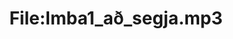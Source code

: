 ---
title: File:Imba1_að_segja.mp3
recording of: að segja
reading speed: slow
speaker: Imba
license: CC0
---